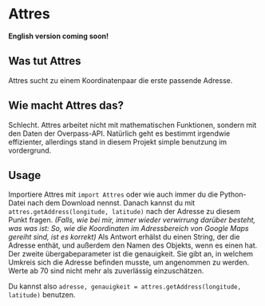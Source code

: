 # Attres

**English version coming soon!**
## Was tut Attres

Attres sucht zu einem Koordinatenpaar die erste passende Adresse. 

## Wie macht Attres das?

Schlecht. Attres arbeitet nicht mit mathematischen Funktionen, sondern mit den Daten der Overpass-API. Natürlich geht es bestimmt irgendwie effizienter, allerdings stand in diesem Projekt simple benutzung im vordergrund.

## Usage
Importiere Attres mit `import Attres` oder wie auch immer du die Python-Datei nach dem Download nennst.
Danach kannst du mit `attres.getAddress(longitude, latitude)` nach der Adresse zu diesem Punkt fragen. *(Falls, wie bei mir, immer wieder verwirrung darüber besteht, was was ist: So, wie die Koordinaten im Adressbereich von Google Maps gereiht sind, ist es korrekt)*
Als Antwort erhälst du einen String, der die Adresse enthät, und außerdem den Namen des Objekts, wenn es einen hat. Der zweite übergabeparameter ist die genauigkeit. Sie gibt an, in welchem Umkreis sich die Adresse befinden musste, um angenommen zu werden. Werte ab 70 sind nicht mehr als zuverlässig einzuschätzen.

Du kannst also `adresse, genauigkeit = attres.getAddress(longitude, latitude)` benutzen.
